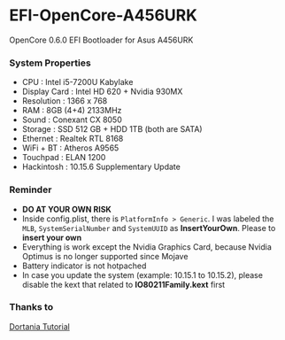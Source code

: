 # EFI-OpenCore-A456URK
OpenCore 0.6.0 EFI Bootloader for Asus A456URK

### System Properties
- CPU : Intel i5-7200U Kabylake
- Display Card : Intel HD 620 + Nvidia 930MX
- Resolution : 1366 x 768
- RAM : 8GB (4+4) 2133MHz
- Sound : Conexant CX 8050
- Storage : SSD 512 GB + HDD 1TB (both are SATA)
- Ethernet : Realtek RTL 8168
- WiFi + BT : Atheros A9565
- Touchpad : ELAN 1200
- Hackintosh : 10.15.6 Supplementary Update

### Reminder
- __DO AT YOUR OWN RISK__
- Inside config.plist, there is `PlatformInfo > Generic`. I was labeled the `MLB`, `SystemSerialNumber` and `SystemUUID` as __InsertYourOwn__. Please to __insert your own__
- Everything is work except the Nvidia Graphics Card, because Nvidia Optimus is no longer supported since Mojave
- Battery indicator is not hotpached
- In case you update the system (example: 10.15.1 to 10.15.2), please disable the kext that related to __IO80211Family.kext__ first

### Thanks to
[Dortania Tutorial](https://dortania.github.io/OpenCore-Install-Guide/config-laptop.plist/kaby-lake.html#starting-point)
